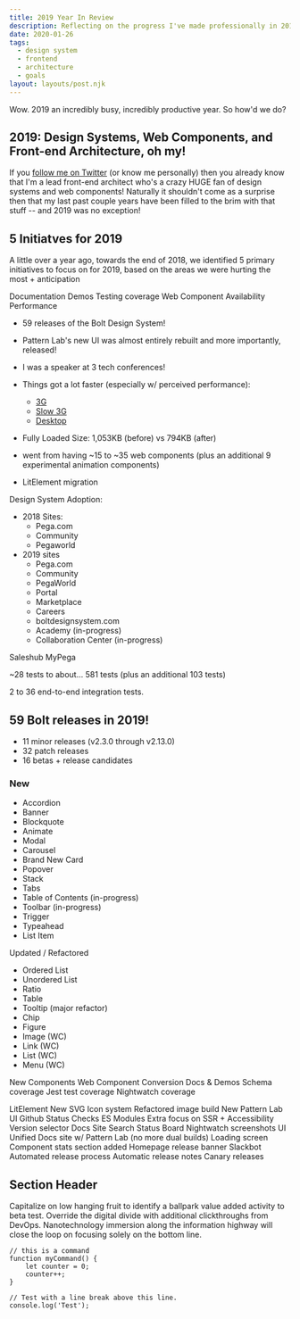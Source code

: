 ```yaml
---
title: 2019 Year In Review
description: Reflecting on the progress I've made professionally in 2019 + new themes to focus on in 2020 and beyond.  
date: 2020-01-26
tags:
  - design system
  - frontend
  - architecture
  - goals
layout: layouts/post.njk
---
```


Wow. 2019 an incredibly busy, incredibly productive year. So how'd we do?


## 2019: Design Systems, Web Components, and Front-end Architecture, oh my!

If you <a href="https://twitter.com/salem_ghoweri">follow me on Twitter</a> (or know me personally) then you already know that I'm a lead front-end architect who's a crazy HUGE fan of design systems and web components! Naturally it shouldn't come as a surprise then that my last past couple years have been filled to the brim with that stuff -- and 2019 was no exception!



## 5 Initiatves for 2019
A little over a year ago, towards the end of 2018, we identified 5 primary initiatives to focus on for 2019, based on the areas we were hurting the most + anticipation   


Documentation
Demos
Testing coverage
Web Component Availability
Performance

- 59 releases of the Bolt Design System!
- Pattern Lab's new UI was almost entirely rebuilt and more importantly, released!
- I was a speaker at 3 tech conferences!
- Things got a lot faster (especially w/ perceived performance):
  - [3G](https://www.webpagetest.org/video/compare.php?tests=200126_0W_98f86373dc4fec7e9e1bfc79095b2d5e%2C200126_CG_b4640f04a7543f522012fd5171929b85&thumbSize=200&ival=100&end=all)
  - [Slow 3G](https://www.webpagetest.org/video/compare.php?tests=200126_J0_873e7c09c6eb745220a148d4b6291784%2C200126_82_e55de204403e45ddfb823de2e9c06903&thumbSize=200&ival=100&end=all)
  - [Desktop](https://www.webpagetest.org/video/compare.php?tests=200126_PF_68301abfcd65bc42e6bad972fcc8c4c0%2C200126_NY_276a397812ff517e3ee4c135b639c8ef&thumbSize=200&ival=100&end=all)

- Fully Loaded Size: 1,053KB (before) vs 794KB (after)
- went from having ~15 to ~35 web components (plus an additional 9 experimental animation components)
- LitElement migration

Design System Adoption:
- 2018 Sites:
  - Pega.com
  - Community
  - Pegaworld
- 2019 sites
  - Pega.com
  - Community
  - PegaWorld
  - Portal
  - Marketplace
  - Careers
  - boltdesignsystem.com
  - Academy (in-progress)
  - Collaboration Center (in-progress)

Saleshub
MyPega



~28 tests to about... 581 tests (plus an additional 103 tests)

2 to 36 end-to-end integration tests.



## 59 Bolt releases in 2019!
- 11 minor releases (v2.3.0 through v2.13.0)
- 32 patch releases
- 16 betas + release candidates


### New
- Accordion
- Banner
- Blockquote
- Animate
- Modal
- Carousel
- Brand New Card
- Popover
- Stack
- Tabs
- Table of Contents (in-progress)
- Toolbar (in-progress)
- Trigger
- Typeahead
- List Item

Updated / Refactored
- Ordered List
- Unordered List
- Ratio
- Table
- Tooltip (major refactor)
- Chip
- Figure
- Image (WC)
- Link (WC)
- List (WC)
- Menu (WC)



New Components
Web Component Conversion
Docs & Demos
Schema coverage
Jest test coverage
Nightwatch coverage






LitElement
New SVG Icon system
Refactored image build
New Pattern Lab UI
Github Status Checks
ES Modules
Extra focus on SSR + Accessibility
Version selector
Docs Site Search
Status Board
Nightwatch screenshots UI
Unified Docs site w/ Pattern Lab (no more dual builds)
Loading screen
Component stats section added
Homepage release banner
Slackbot
Automated release process
Automatic release notes
Canary releases


## Section Header

Capitalize on low hanging fruit to identify a ballpark value added activity to beta test. Override the digital divide with additional clickthroughs from DevOps. Nanotechnology immersion along the information highway will close the loop on focusing solely on the bottom line.

``` text/2-3
// this is a command
function myCommand() {
	let counter = 0;
	counter++;
}

// Test with a line break above this line.
console.log('Test');
```
